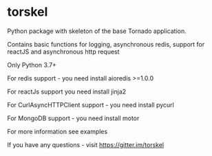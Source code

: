 # torskel
Python package with skeleton of the base Tornado application.

Contains basic functions for logging, asynchronous redis, support for reactJS and asynchronous http request

Only Python 3.7+

For redis support  - you need install aioredis >=1.0.0

For reactJs support you need install jinja2

For CurlAsyncHTTPClient support - you need install pycurl

For MongoDB support - you need install motor

For more information see examples

If you have any questions - visit https://gitter.im/torskel

